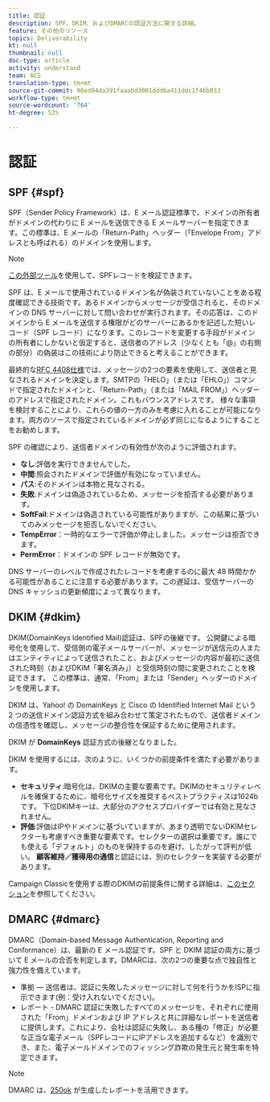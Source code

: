 ```yaml
---
title: 認証
description: SPF、DKIM、およびDMARCの認証方法に関する詳細。
feature: その他のリソース
topics: Deliverability
kt: null
thumbnail: null
doc-type: article
activity: understand
team: ACS
translation-type: tm+mt
source-git-commit: 96ed84da391faaabd3001ddd6a411ddc1f46b033
workflow-type: tm+mt
source-wordcount: '764'
ht-degree: 52%

---
```



# 認証

## SPF {#spf}

SPF（Sender Policy Framework）は、E メール認証標準で、ドメインの所有者がドメインの代わりに E メールを送信できる E メールサーバーを指定できます。この標準は、E メールの「Return-Path」ヘッダー（「Envelope From」アドレスとも呼ばれる）のドメインを使用します。

>[!NOTE]
>
>[この外部ツール](https://www.kitterman.com/spf/validate.html)を使用して、SPFレコードを検証できます。

SPF は、E メールで使用されているドメイン名が偽装されていないことをある程度確認できる技術です。あるドメインからメッセージが受信されると、そのドメインの DNS サーバーに対して問い合わせが実行されます。その応答は、このドメインから E メールを送信する権限がどのサーバーにあるかを記述した短いレコード（SPF レコード）になります。このレコードを変更する手段がドメインの所有者にしかないと仮定すると、送信者のアドレス（少なくとも「@」の右側の部分）の偽装はこの技術により防止できると考えることができます。

最終的な[RFC 4408仕様](https://www.rfc-editor.org/info/rfc4408)では、メッセージの2つの要素を使用して、送信者と見なされるドメインを決定します。SMTPの「HELO」（または「EHLO」）コマンドで指定されたドメインと、「Return-Path」（または「MAIL FROM」）ヘッダーのアドレスで指定されたドメイン。これもバウンスアドレスです。 様々な事項を検討することにより、これらの値の一方のみを考慮に入れることが可能になります。両方のソースで指定されているドメインが必ず同じになるようにすることをお勧めします。

SPF の確認により、送信者ドメインの有効性が次のように評価されます。

* **なし**:評価を実行できませんでした。
* **中間**:照会されたドメインで評価が有効になっていません。
* **パス**:そのドメインは本物と見なされる。
* **失敗**:ドメインは偽造されているため、メッセージを拒否する必要があります。
* **SoftFail**:ドメインは偽造されている可能性がありますが、この結果に基づいてのみメッセージを拒否しないでください。
* **TempError**：一時的なエラーで評価が停止しました。メッセージは拒否できます。
* **PermError**：ドメインの SPF レコードが無効です。

DNS サーバーのレベルで作成されたレコードを考慮するのに最大 48 時間かかる可能性があることに注意する必要があります。この遅延は、受信サーバーの DNS キャッシュの更新頻度によって異なります。

## DKIM {#dkim}

DKIM(DomainKeys Identified Mail)認証は、SPFの後継です。 公開鍵による暗号化を使用して、受信側の電子メールサーバーが、メッセージが送信元の人またはエンティティによって送信されたこと、およびメッセージの内容が最初に送信された時刻（およびDKIM「署名済み」）と受信時刻の間に変更されたことを検証できます。 この標準は、通常、「From」または「Sender」ヘッダーのドメインを使用します。

DKIM は、Yahoo! の DomainKeys と Cisco の Identified Internet Mail という 2 つの送信ドメイン認証方式を組み合わせて策定されたもので、送信者ドメインの信憑性を確認し、メッセージの整合性を保証するために使用されます。

DKIM が **DomainKeys** 認証方式の後継となりました。

DKIM を使用するには、次のように、いくつかの前提条件を満たす必要があります。

* **セキュリティ**:暗号化は、DKIMの主要な要素です。DKIMのセキュリティレベルを確保するために、暗号化サイズを推奨するベストプラクティスは1024bです。 下位DKIMキーは、大部分のアクセスプロバイダーでは有効と見なされません。
* **評価**:評価はIPやドメインに基づいていますが、あまり透明でないDKIMセレクターも考慮すべき重要な要素です。セレクターの選択は重要です。誰にでも使える「デフォルト」のものを保持するのを避け、したがって評判が低い。 **顧客維持／獲得用の通信**&#x200B;と認証には、別のセレクターを実装する必要があります。

Campaign Classicを使用する際のDKIMの前提条件に関する詳細は、[このセクション](/help/putting-it-in-practice/acc-technical-recommendations.md#dkim-acc)を参照してください。

## DMARC {#dmarc}

DMARC（Domain-based Message Authentication, Reporting and Conformance）は、最新の E メール認証です。SPF と DKIM 認証の両方に基づいて E メールの合否を判定します。DMARCは、次の2つの重要な点で独自性と強力性を備えています。

* 準拠 — 送信者は、認証に失敗したメッセージに対して何を行うかをISPに指示できます(例：受け入れないでください)。
* レポート - DMARC 認証に失敗したすべてのメッセージを、それぞれに使用された「From」ドメインおよび IP アドレスと共に詳細なレポートを送信者に提供します。これにより、会社は認証に失敗し、ある種の「修正」が必要な正当な電子メール（SPFレコードにIPアドレスを追加するなど）を識別でき、また、電子メールドメインでのフィッシング詐欺の発生元と発生率を特定できます。

>[!NOTE]
>
>DMARC は、[250ok](https://250ok.com/) が生成したレポートを活用できます。
